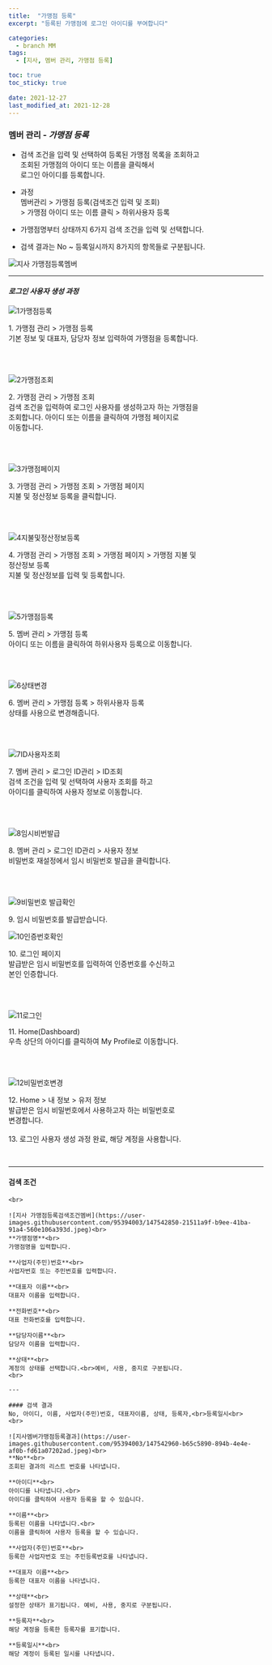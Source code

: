 ```yaml
---
title:  "가맹점 등록"
excerpt: "등록된 가맹점에 로그인 아이디를 부여합니다"

categories:
  - branch MM
tags:
  - [지사, 멤버 관리, 가맹점 등록]

toc: true
toc_sticky: true
 
date: 2021-12-27
last_modified_at: 2021-12-28
---
```

### 멤버 관리 - *가맹점 등록*
- 검색 조건을 입력 및 선택하여 등록된 가맹점 목록을 조회하고<br>조회된 가맹점의 아이디 또는 이름을 클릭해서<br>로그인 아이디를 등록합니다.

- 과정<br>멤버관리 > 가맹점 등록(검색조건 입력 및 조회)<br>> 가맹점 아이디 또는 이름 클릭 > 하위사용자 등록

- 가맹점명부터 상태까지 6가지 검색 조건을 입력 및 선택합니다.

- 검색 결과는 No ~ 등록일시까지 8가지의 항목들로 구분됩니다.

![지사 가맹점등록멤버](https://user-images.githubusercontent.com/95394003/147542409-d1aac400-1b16-486b-bac8-b3208cb26bc3.jpeg)
<br>

---

#### *로그인 사용자 생성 과정*

![1가맹점등록](https://user-images.githubusercontent.com/95394003/146898799-1dc71e59-28a5-4edc-a29f-365c075975d7.jpeg)
<p>1. 가맹점 관리 > 가맹점 등록<br>기본 정보 및 대표자, 담당자 정보 입력하여 가맹점을 등록합니다.</p>
<br>
<br>

![2가맹점조회](https://user-images.githubusercontent.com/95394003/146900020-926dc93d-836f-4024-bbe2-783eb25f97ea.png)
<p>2. 가맹점 관리 > 가맹점 조회<br>검색 조건을 입력하여 로그인 사용자를 생성하고자 하는 가맹점을<br>조회합니다. 아이디 또는 이름을 클릭하여 가맹점 페이지로<br>이동합니다.</p>
<br>
<br>

![3가맹점페이지](https://user-images.githubusercontent.com/95394003/146900582-e3d8d863-bf91-49de-9d02-d32665167417.png)
<p>3. 가맹점 관리 > 가맹점 조회 > 가맹점 페이지<br>지불 및 정산정보 등록을 클릭합니다.</p>
<br>
<br>

![4지불및정산정보등록](https://user-images.githubusercontent.com/95394003/146901039-68e73a05-44ee-4dc8-9504-e7b89fb0f018.jpeg)
<p>4. 가맹점 관리 > 가맹점 조회 > 가맹점 페이지 > 가맹점 지불 및<br>정산정보 등록<br>
지불 및 정산정보를 입력 및 등록합니다.</p>
<br>
<br>

![5가맹점등록](https://user-images.githubusercontent.com/95394003/146901656-a1f6714d-c33a-4943-824a-5caa88fc94ad.png)
<p>5. 멤버 관리 > 가맹점 등록<br>아이디 또는 이름을 클릭하여 하위사용자 등록으로 이동합니다.</p>
<br>
<br>

![6상태변경](https://user-images.githubusercontent.com/95394003/147734087-24c58327-2c63-4a47-beb4-92590abd8bd8.png)
<p>6. 멤버 관리 > 가맹점 등록 > 하위사용자 등록<br>상태를 사용으로 변경해줍니다.</p>
<br>
<br>

![7ID사용자조회](https://user-images.githubusercontent.com/95394003/146902502-12d4bee4-3929-4143-ba05-6d8120cc4199.png)
<p>7. 멤버 관리 > 로그인 ID관리 > ID조회<br>검색 조건을 입력 및 선택하여 사용자 조회를 하고<br>아이디를 클릭하여 사용자 정보로 이동합니다.</p>
<br>
<br>

![8임시비번발급](https://user-images.githubusercontent.com/95394003/146903371-7c951f78-e7b2-408d-99b4-fafc497d4041.png)
<p>8. 멤버 관리 > 로그인 ID관리 > 사용자 정보<br>비밀번호 재설정에서 임시 비밀번호 발급을 클릭합니다.</p>
<br>
<br>

![9비밀번호 발급확인](https://user-images.githubusercontent.com/95394003/146904000-22ab97f1-3dc7-48a1-8b8d-49283ba772a3.jpeg)
<p>9. 임시 비밀번호를 발급받습니다.</p>

![10인증번호확인](https://user-images.githubusercontent.com/95394003/146904237-32491291-f1a0-430f-bcfd-727d37f86cbf.png)
<p>10. 로그인 페이지<br>발급받은 임시 비밀번호를 입력하여 인증번호를 수신하고<br>본인 인증합니다.</p>
<br>
<br>

![11로그인](https://user-images.githubusercontent.com/95394003/146904552-2ecca916-699d-4cff-ad1f-9d9723994987.png)
<p>11. Home(Dashboard)<br>우측 상단의 아이디를 클릭하여 My Profile로 이동합니다.</p>
<br>
<br>

![12비밀번호변경](https://user-images.githubusercontent.com/95394003/146905196-82fa8de0-0a4a-4d54-962f-82fe1d067aff.png)
<p>12. Home > 내 정보 > 유저 정보<br>발급받은 임시 비밀번호에서 사용하고자 하는 비밀번호로<br>변경합니다.<br>
<br>13. 로그인 사용자 생성 과정 완료, 해당 계정을 사용합니다.</p>
<br>

---

#### 검색 조건
```가맹점명, 사업자(주민)번호, 대표자이름, 전화번호, 담당자이름, 상태<br>
<br>

![지사 가맹점등록검색조건멤버](https://user-images.githubusercontent.com/95394003/147542850-21511a9f-b9ee-41ba-91a4-560e106a393d.jpeg)<br>
**가맹점명**<br>
가맹점명을 입력합니다.

**사업자(주민)번호**<br>
사업자번호 또는 주민번호를 입력합니다.

**대표자 이름**<br>
대표자 이름을 입력합니다.

**전화번호**<br>
대표 전화번호를 입력합니다.

**담당자이름**<br>
담당자 이름을 입력합니다.

**상태**<br>
계정의 상태를 선택합니다.<br>예비, 사용, 중지로 구분됩니다.
<br>

---

#### 검색 결과
No, 아이디, 이름, 사업자(주민)번호, 대표자이름, 상태, 등록자,<br>등록일시<br>
<br>

![지사멤버가맹점등록결과](https://user-images.githubusercontent.com/95394003/147542960-b65c5890-894b-4e4e-af0b-fd61a07202ad.jpeg)<br>
**No**<br>
조회된 결과의 리스트 번호를 나타냅니다.

**아이디**<br>
아이디를 나타냅니다.<br>
아이디를 클릭하여 사용자 등록을 할 수 있습니다.

**이름**<br>
등록된 이름을 나타냅니다.<br>
이름을 클릭하여 사용자 등록을 할 수 있습니다.

**사업자(주민)번호**<br>
등록한 사업자번호 또는 주민등록번호를 나타냅니다.

**대표자 이름**<br>
등록한 대표자 이름을 나타냅니다.

**상태**<br>
설정한 상태가 표기됩니다. 예비, 사용, 중지로 구분됩니다.

**등록자**<br>
해당 계정을 등록한 등록자를 표기합니다.

**등록일시**<br>
해당 계정이 등록된 일시를 나타냅니다.